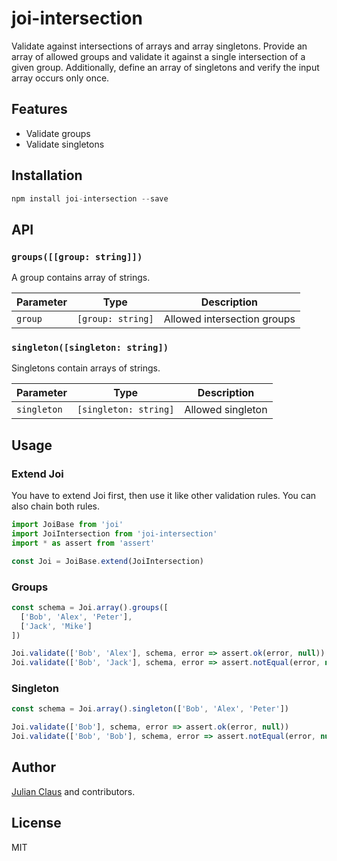 # joi-intersection

Validate against intersections of arrays and array singletons. Provide an array of allowed groups and validate it 
against a single intersection of a given group. Additionally, define an array of singletons and verify the input array 
occurs only once.

## Features

- Validate groups
- Validate singletons

## Installation

```js
npm install joi-intersection --save
```

## API

### `groups([[group: string]])`

A group contains array of strings. 

| Parameter             | Type              | Description                 |
|-----------------------|-------------------|-----------------------------|
| `group`               | `[group: string]` | Allowed intersection groups |

### `singleton([singleton: string])`

Singletons contain arrays of strings.

| Parameter             | Type                    | Description                 |
|-----------------------|-------------------------|-----------------------------|
| `singleton`           | `[singleton: string]`   | Allowed singleton           |

## Usage

### Extend Joi

You have to extend Joi first, then use it like other validation rules. You can also chain both rules.

```js
import JoiBase from 'joi'
import JoiIntersection from 'joi-intersection'
import * as assert from 'assert'

const Joi = JoiBase.extend(JoiIntersection)
```

### Groups

```js
const schema = Joi.array().groups([
  ['Bob', 'Alex', 'Peter'],
  ['Jack', 'Mike']
])

Joi.validate(['Bob', 'Alex'], schema, error => assert.ok(error, null))
Joi.validate(['Bob', 'Jack'], schema, error => assert.notEqual(error, null))
```

### Singleton

```js
const schema = Joi.array().singleton(['Bob', 'Alex', 'Peter'])

Joi.validate(['Bob'], schema, error => assert.ok(error, null))
Joi.validate(['Bob', 'Bob'], schema, error => assert.notEqual(error, null))
```

## Author

[Julian Claus](https://www.julian-claus.de) and contributors.

## License

MIT
